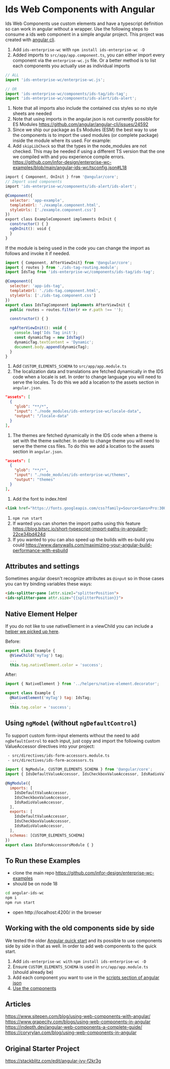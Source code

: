 # Ids Web Components with Angular

Ids Web Components use custom elements and have a typescript definition so can work in angular without a wrapper. Use the following steps to consume a ids web component in a simple angular project. This project was created with [angular cli](https://angular.io/cli).

1. Add `ids-enterprise-wc` with `npm install ids-enterprise-wc -D`
1. Added imports to `src/app/app.component.ts`, you can either import every component via the `enterprise-wc.js` file. Or a better method is to list each components you actually use as individual imports

```js
// ALL
import 'ids-enterprise-wc/enterprise-wc.js';

// OR 
import 'ids-enterprise-wc/components/ids-tag/ids-tag';
import 'ids-enterprise-wc/components/ids-alert/ids-alert';
```

1. Note that all imports also include the contained css styles so no style sheets are needed
1. Note that using imports in the angular.json is not currently possible for ES Modules https://github.com/angular/angular-cli/issues/24592
1. Since we ship our package as Es Modules (ESM) the best way to use the components is to import the used modules (or complete package) inside the module where its used. For example:
1. Add `skipLibCheck` so that the types in the node_modules are not checked. This may be needed if using a different TS version that the one we compiled with and you experience compile errors. https://github.com/infor-design/enterprise-wc-examples/blob/main/angular-ids-wc/tsconfig.json#L18

```js
import { Component, OnInit } from '@angular/core';
// Import used components
import 'ids-enterprise-wc/components/ids-alert/ids-alert';

@Component({
  selector: 'app-example',
  templateUrl: './example.component.html',
  styleUrls: ['./example.component.css']
})
export class ExampleComponent implements OnInit {
  constructor() { }
  ngOnInit(): void {
  }
}
```

If the module is being used in the code you can change the import as follows and invoke it if needed.

```js
import { Component, AfterViewInit} from '@angular/core';
import { routes } from './ids-tag-routing.module';
import IdsTag from 'ids-enterprise-wc/components/ids-tag/ids-tag';

@Component({
  selector: 'app-ids-tag',
  templateUrl: './ids-tag.component.html',
  styleUrls: ['./ids-tag.component.css']
})
export class IdsTagComponent implements AfterViewInit {
  public routes = routes.filter(r => r.path !== '');

  constructor() { }

  ngAfterViewInit(): void {
    console.log('Ids Tag init');
    const dynamicTag = new IdsTag()
    dynamicTag.textContent = 'Dynamic';
    document.body.append(dynamicTag);
  }
}
```

1. Add `CUSTOM_ELEMENTS_SCHEMA` to `src/app/app.module.ts`
1. The localization data and translations are fetched dynamically in the IDS code when a locale is set. In order to change language you will need to serve the locales. To do this we add a location to the assets section in `angular.json`.

```json
"assets": [
  {
    "glob": "**/*",
    "input": "./node_modules/ids-enterprise-wc/locale-data",
    "output": "/locale-data"
  }
],
```
1. The themes are fetched dynamically in the IDS code when a theme is set with the theme switcher. In order to change theme you will need to serve the theme css files. To do this we add a location to the assets section in `angular.json`.

```json
"assets": [
  {
    "glob": "**/*",
    "input": "./node_modules/ids-enterprise-wc/themes",
    "output": "themes"
  }
],
```
1. Add the font to index.html 
```html
<link href="https://fonts.googleapis.com/css?family=Source+Sans+Pro:300,400,600&amp;display=swap" rel="stylesheet">
```
1. `npm run start`
1. If wanted you can shorten the import paths using this feature https://blog.bitsrc.io/short-typescript-import-paths-in-angular9-22ce34bd424d 
1. If you wanted to you can also speed up the builds with es-build you  could https://www.danywalls.com/maximizing-your-angular-build-performance-with-esbuild

## Attributes and settings

Sometimes angular doesn't recognize attributes as `@input` so in those cases you can try binding variables these ways:

```html
<ids-splitter-pane [attr.size]="splitterPosition">
<ids-splitter-pane attr.size="{{splitterPosition}}">
```

## Native Element Helper

If you do not like to use nativeElement in a viewChild you can include a [helper we picked up here](https://github.com/infor-design/enterprise-wc-examples/blob/main/angular-ids-wc/src/helpers/native-element.decorator.ts).

Before:

```js
export class Example {
  @ViewChild('myTag') tag;
  ...
  this.tag.nativeElement.color = 'success';
```

After:

```js
import { NativeElement } from '../helpers/native-element.decorator';

export class Example {
  @NativeElement('myTag') tag: IdsTag;
  ...
  this.tag.color = 'success';
```

## Using `ngModel` (without `ngDefaultControl`)

To support custom form-input elements without the need to add `ngDefaultControl` to each input, just copy and import the following custom ValueAccessor directives into your project:

```bash
 - src/directives/ids-form-accessors.module.ts
 - src/directives/ids-form-accessors.ts
```

```js
import { NgModule, CUSTOM_ELEMENTS_SCHEMA } from '@angular/core';
import { IdsDefaultValueAccessor, IdsCheckboxValueAccessor, IdsRadioValueAccessor } from './ids-form-accessors';

@NgModule({
  imports: [
    IdsDefaultValueAccessor,
    IdsCheckboxValueAccessor,
    IdsRadioValueAccessor,
  ],
  exports: [
    IdsDefaultValueAccessor,
    IdsCheckboxValueAccessor,
    IdsRadioValueAccessor,
  ],
  schemas: [CUSTOM_ELEMENTS_SCHEMA]
})
export class IdsFormAccessorsModule { }
```

## To Run these Examples

- clone the main repo https://github.com/infor-design/enterprise-wc-examples
- should be on node 18

```sh
cd angular-ids-wc
npm i
npm run start
```

- open http://localhost:4200/ in the browser
 
## Working with the old components side by side

We tested the older [Angular quick start](https://github.com/infor-design/enterprise-ng-quickstart) and its possible to use components side by side in that as well. In order to add web components to the quick start.

1. Add `ids-enterprise-wc with` `npm install ids-enterprise-wc -D`
1. Ensure `CUSTOM_ELEMENTS_SCHEMA` is used in `src/app/app.module.ts` (should already be)
1. Add each component you want to use in the [scripts section of angular json](https://github.com/infor-design/enterprise-ng-quickstart/blob/main/angular.json#L46-L47)
1. [Use the components](https://github.com/infor-design/enterprise-ng-quickstart/blob/main/src/app/app.component.html#L24)

## Articles

https://www.sitepen.com/blog/using-web-components-with-angular/
https://www.grapecity.com/blogs/using-web-components-in-angular
https://indepth.dev/angular-web-components-a-complete-guide/
https://coryrylan.com/blog/using-web-components-in-angular

## Original Starter Project

https://stackblitz.com/edit/angular-ivy-f2kr3g
